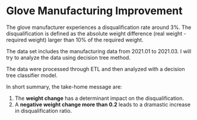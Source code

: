 # Glove Manufacturing Improvement
The glove manufacturer experiences a disqualification rate around 3%. The disqualification is defined as the absolute weight difference (real weight - required weight) larger than 10% of the required weight.

The data set includes the manufacturing data from 2021.01 to 2021.03. I will try to analyze the data using decision tree method.

The data were processed through ETL and then analyzed with a decision tree classifier model.

In short summary, the take-home message are:

1. The **weight change** has a determinant impact on the disqualification.
2. A **negative weight change more than 0.2** leads to a dramastic increase in disqualification ratio.
